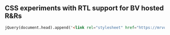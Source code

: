 ## CSS experiments with RTL support for BV hosted R&Rs

```markdown
jQuery(document.head).append('<link rel="stylesheet" href="https://mrvorazan.github.io/bv-hosted-rtl/rtl.css">');
```
